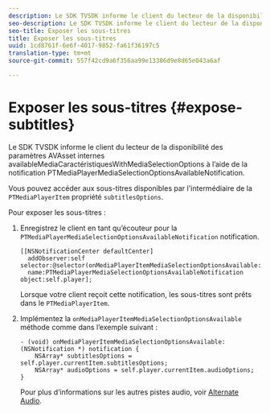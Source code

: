 ```yaml
---
description: Le SDK TVSDK informe le client du lecteur de la disponibilité des paramètres AVAsset internes availableMediaCaractéristiquesWithMediaSelectionOptions à l’aide de la notification PTMediaPlayerMediaSelectionOptionsAvailableNotification.
seo-description: Le SDK TVSDK informe le client du lecteur de la disponibilité des paramètres AVAsset internes availableMediaCaractéristiquesWithMediaSelectionOptions à l’aide de la notification PTMediaPlayerMediaSelectionOptionsAvailableNotification.
seo-title: Exposer les sous-titres
title: Exposer les sous-titres
uuid: 1cd8761f-6e6f-4017-9852-fa61f36197c5
translation-type: tm+mt
source-git-commit: 557f42cd9a6f356aa99e13386d9e8d65e043a6af

---
```



# Exposer les sous-titres {#expose-subtitles}

Le SDK TVSDK informe le client du lecteur de la disponibilité des paramètres AVAsset internes availableMediaCaractéristiquesWithMediaSelectionOptions à l’aide de la notification PTMediaPlayerMediaSelectionOptionsAvailableNotification.

Vous pouvez accéder aux sous-titres disponibles par l&#39;intermédiaire de la `PTMediaPlayerItem` propriété `subtitlesOptions`.

Pour exposer les sous-titres :

1. Enregistrez le client en tant qu’écouteur pour la `PTMediaPlayerMediaSelectionOptionsAvailableNotification` notification.

   ```
   [[NSNotificationCenter defaultCenter]  
     addObserver:self selector:@selector(onMediaPlayerItemMediaSelectionOptionsAvailable:)  
     name:PTMediaPlayerMediaSelectionOptionsAvailableNotification object:self.player];
   ```

   Lorsque votre client reçoit cette notification, les sous-titres sont prêts dans le `PTMediaPlayerItem`.
1. Implémentez la `onMediaPlayerItemMediaSelectionOptionsAvailable` méthode comme dans l’exemple suivant :

   ```
   - (void) onMediaPlayerItemMediaSelectionOptionsAvailable:(NSNotification *) notification { 
       NSArray* subtitlesOptions = self.player.currentItem.subtitlesOptions; 
       NSArray* audioOptions = self.player.currentItem.audioOptions; 
   }
   ```

   Pour plus d’informations sur les autres pistes audio, voir [Alternate Audio](../../alternate-audio/ios-3x-alternate-audio.md).